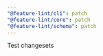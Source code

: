 ```yaml
---
"@feature-lint/cli": patch
"@feature-lint/core": patch
"@feature-lint/schema": patch
---
```


Test changesets
